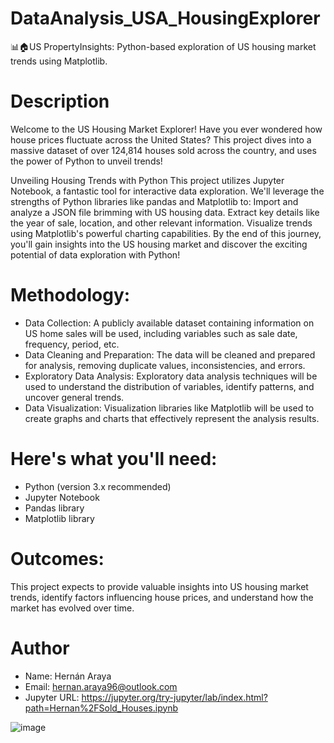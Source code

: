 # DataAnalysis_USA_HousingExplorer
📊🏠US PropertyInsights: Python-based exploration of US housing market trends using Matplotlib.

# Description
Welcome to the US Housing Market Explorer!
Have you ever wondered how house prices fluctuate across the United States? This project dives into a massive dataset of over 124,814 houses sold across the country, and uses the power of Python to unveil trends!

Unveiling Housing Trends with Python
This project utilizes Jupyter Notebook, a fantastic tool for interactive data exploration. We'll leverage the strengths of Python libraries like pandas and Matplotlib to:
Import and analyze a JSON file brimming with US housing data.
Extract key details like the year of sale, location, and other relevant information.
Visualize trends using Matplotlib's powerful charting capabilities.
By the end of this journey, you'll gain insights into the US housing market and discover the exciting potential of data exploration with Python!

# Methodology: 
- Data Collection: A publicly available dataset containing information on US home sales will be used, including variables such as sale date, frequency, period, etc.
- Data Cleaning and Preparation: The data will be cleaned and prepared for analysis, removing duplicate values, inconsistencies, and errors.
- Exploratory Data Analysis: Exploratory data analysis techniques will be used to understand the distribution of variables, identify patterns, and uncover general trends.
- Data Visualization: Visualization libraries like Matplotlib will be used to create graphs and charts that effectively represent the analysis results.

# Here's what you'll need:
- Python (version 3.x recommended)
- Jupyter Notebook
- Pandas library
- Matplotlib library

# Outcomes:
This project expects to provide valuable insights into US housing market trends, identify factors influencing house prices, and understand how the market has evolved over time.

# Author
- Name: Hernán Araya
- Email: hernan.araya96@outlook.com
- Jupyter URL: https://jupyter.org/try-jupyter/lab/index.html?path=Hernan%2FSold_Houses.ipynb

![image](https://github.com/haraya/DataAnalysis_USHousingExplorer/assets/58577750/fef304b9-f111-4213-8d54-b8c0a590e275)
